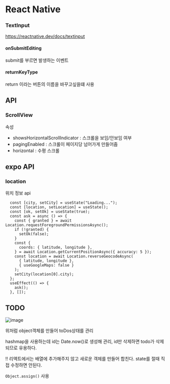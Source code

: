

# React Native



### TextInput

https://reactnative.dev/docs/textinput

#### onSubmitEditing

submit를 부르면 발생하는 이벤트

#### returnKeyType

return 이라는 버튼의 이름을 바꾸고싶을떄 사용

## API

### ScrollView

속성

- showsHorizontalScrollIndicator : 스크롤을 보임/안보임 여부 
- pagingEnabled : 스크롤이 페이지당 넘어가게 만들어줌
- horizontal : 수평 스크롤 





## expo API

### location

위치 정보 api

```
  const [city, setCity] = useState("Loading...");
  const [location, setLocation] = useState();
  const [ok, setOk] = useState(true);
  const ask = async () => {
    const { granted } = await Location.requestForegroundPermissionsAsync();
    if (!granted) {
      setOk(false);
    }
    const {
      coords: { latitude, longitude },
    } = await Location.getCurrentPositionAsync({ accuracy: 5 });
    const location = await Location.reverseGeocodeAsync(
      { latitude, longitude },
      { useGoogleMaps: false }
    );
    setCity(location[0].city);
  };
  useEffect(() => {
    ask();
  }, []);
```





## TODO

![image](https://user-images.githubusercontent.com/49177223/149626630-f1908fa9-3f88-46d3-ab22-4b170a47f3cb.png)

위처럼 object객체를 만들어 toDos상태를 관리

hashmap을 사용하는데 id는 Date.now()로 생성해 관리, id만 삭제하면 todo가 삭제되므로 유용하다. 

!! 리액트에서는 배열에 추가해주지 않고 새로운 객체를 만들어 합친다. state를 절때 직접 수정하면 안된다. 

`Object.assign()` 사용



